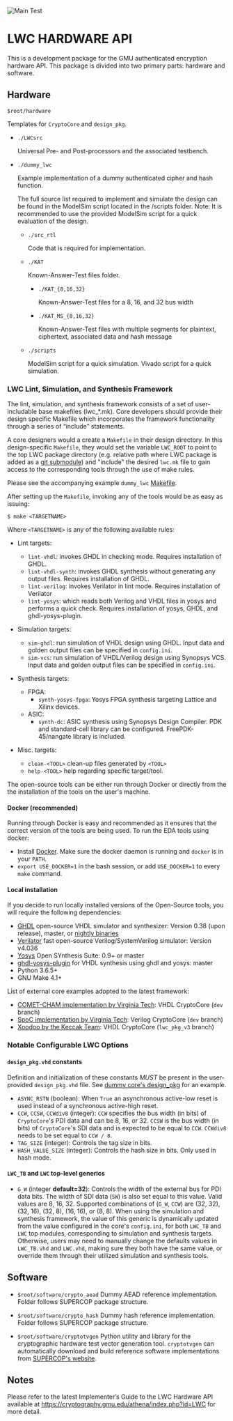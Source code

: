 ![Main Test](https://github.com/GMUCERG/LWC/workflows/Main%20Test/badge.svg?branch=dev)
# LWC HARDWARE API
This is a development package for the GMU authenticated encryption hardware API.
This package is divided into two primary parts: hardware and software.


## Hardware
`$root/hardware`

Templates for `CryptoCore` and `design_pkg`.

* `./LWCsrc`

    Universal Pre- and Post-processors and the associated testbench.
    
*  `./dummy_lwc`
   
    Example implementation of a dummy authenticated cipher and hash function. 

    The full source list required to implement and simulate the design can be found in the ModelSim script located in the /scripts folder.
    Note: It is recommended to use the provided ModelSim script for a quick evaluation of the design.

    * `./src_rtl`
   
        Code that is required for implementation.
        
    * `./KAT`
    
        Known-Answer-Test files folder.

        * `./KAT_{8,16,32}`
    
            Known-Answer-Test files for a 8, 16, and 32 bus width
           
        * `./KAT_MS_{8,16,32}`
    
            Known-Answer-Test files with multiple segments for
            plaintext, ciphertext, associated data and hash message


    * `./scripts`
    
        ModelSim script for a quick simulation.
        Vivado script for a quick simulation.

### LWC Lint, Simulation, and Synthesis Framework
The lint, simulation, and synthesis framework consists of a set of user-includable base makefiles (lwc_*.mk). 
Core developers should provide their design specific Makefile which incorporates the framework functionality 
through a series of “include” statements.

A core designers would a create a `Makefile` in their design directory. In this design-specific `Makefile`, they 
would set the variable `LWC_ROOT` to point to the top LWC package directory (e.g. relative path where LWC package is added as a 
[git submodule](https://git-scm.com/book/en/v2/Git-Tools-Submodules)) and "include" the desired `lwc.mk` file to 
gain access to the corresponding tools through the use of make rules. 

Please see the accompanying example `dummy_lwc` [Makefile](hardware/dummy_lwc/src_rtl/Makefile).

After setting up the `Makefile`, invoking any of the tools would be as easy as issuing:

`$ make <TARGETNAME>`

Where `<TARGETNAME>` is any of the following available rules:


- Lint targets:
    - `lint-vhdl`: invokes GHDL in checking mode. Requires installation of GHDL.
    - `lint-vhdl-synth`: invokes GHDL synthesis without generating any output files. Requires installation of GHDL.
    - `lint-verilog`: invokes Verilator in lint mode. Requires installation of Verilator
    - `lint-yosys`: which reads both Verilog and VHDL files in yosys and performs a quick check. Requires installation of yosys, GHDL, and ghdl-yosys-plugin.

- Simulation targets:
    - `sim-ghdl`: run simulation of VHDL design using GHDL. Input data and golden output files can be specified in `config.ini`.
    - `sim-vcs`: run simulation of VHDL/Verilog design using Synopsys VCS. Input data and golden output files can be specified in `config.ini`.

- Synthesis targets:
  - FPGA:
    - `synth-yosys-fpga`: Yosys FPGA synthesis targeting Lattice and Xilinx devices.
  - ASIC:
    - `synth-dc`: ASIC synthesis using Synopsys Design Compiler. PDK and standard-cell library can be configured. FreePDK-45/nangate library is included.

- Misc. targets:
  - `clean-<TOOL>` clean-up files generated by `<TOOL>`
  - `help-<TOOL>` help regarding specific target/tool.



The open-source tools can be either run through Docker or directly from the the installation of the tools on the user's machine.

#### Docker (recommended)
Running through Docker is easy and recommended as it ensures that the correct version of the tools are being used.
To run the EDA tools using docker:
  - Install [Docker](https://docs.docker.com/get-docker/). Make sure the docker daemon is running and `docker` is in your `PATH`.
  - `export USE_DOCKER=1` in the bash session, or add `USE_DOCKER=1` to every `make` command.

#### Local installation
If you decide to run locally installed versions of the Open-Source tools, you will require the following dependencies:
  - [GHDL](https://github.com/ghdl/ghdl) open-source VHDL simulator and synthesizer: Version 0.38 (upon release), master, or [nightly binaries](https://github.com/ghdl/ghdl/releases/tag/nightly)
  - [Verilator](https://github.com/verilator/verilator) fast open-source Verilog/SystemVerilog simulator: Version v4.036
  - [Yosys](https://github.com/YosysHQ/yosys) Open SYnthesis Suite: 0.9+ or master
  - [ghdl-yosys-plugin](https://github.com/ghdl/ghdl-yosys-plugin) for VHDL synthesis using ghdl and yosys: master
  - Python 3.6.5+
  - GNU Make 4.1+


List of external core examples adopted to the latest framework:
- [COMET-CHAM implementation by Virginia Tech](https://github.com/kammoh/comet_cham_lwc_v2/tree/dev): VHDL CryptoCore (`dev` branch)
- [SpoC implementation by Virginia Tech](https://github.com/kammoh/spoc_lwc/tree/dev): Verilog CryptoCore (`dev` branch)
- [Xoodoo by the Keccak Team](https://github.com/kammoh/Xoodoo/tree/lwc_pkg_v3): VHDL CryptoCore (`lwc_pkg_v3` branch)

### Notable Configurable LWC Options

#### `design_pkg.vhd` constants
Definition and initialization of these constants _MUST_ be present in the user-provided `design_pkg.vhd` file. See [dummy core's design_pkg](hardware/dummy_lwc/src_rtl/design_pkg.vhd) for an example.
- `ASYNC_RSTN` (boolean): When `True` an asynchronous active-low reset is used instead of a synchronous active-high reset.
- `CCW`, `CCSW`, `CCWdiv8` (integer): `CCW` specifies the bus width (in bits) of `CryptoCore`'s PDI data and can be 8, 16, or 32. 
  `CCSW` is the bus width (in bits) of `CryptoCore`'s SDI data and is expected to be equal to `CCW`.
  `CCWdiv8` needs to be set equal to `CCW / 8`.
- `TAG_SIZE` (integer): Controls the tag size in bits.
- `HASH_VALUE_SIZE` (integer): Controls the hash size in bits. Only used in hash mode.
 
#### `LWC_TB` and `LWC` top-level generics
- `G_W` (integer **default=32**): Controls the width of the external bus for PDI data bits.
  The width of SDI data (`SW`) is also set equal to this value.
  Valid values are 8, 16, 32.
  Supported combinations of (`G_W`, `CCW`) are (32, 32), (32, 16), (32, 8), (16, 16), or (8, 8).
  When using the simulation and synthesis framework, the value of this generic is dynamically updated from the value configured in the core's `config.ini`, 
  for both `LWC_TB` and `LWC` top modules, corresponding to simulation and synthesis targets. 
  Otherwise, users may need to manually change the defaults values in `LWC_TB.vhd` and `LWC.vhd`, making sure they both have the same value, or override them through their utilized simulation and synthesis tools.





## Software

* `$root/software/crypto_aead`
  Dummy AEAD reference implementation.
  Folder follows SUPERCOP package structure.
    
* `$root/software/crypto_hash`
  Dummy hash reference implementation.
  Folder follows SUPERCOP package structure. 
  
* `$root/software/cryptotvgen`
  Python utility and library for the cryptographic hardware test vector generation tool.
  `cryptotvgen` can automatically download and build reference software implementations from [SUPERCOP's website](https://bench.cr.yp.to/supercop.html).


## Notes
Please refer to the latest Implementer’s Guide to the LWC Hardware API
available at https://cryptography.gmu.edu/athena/index.php?id=LWC
for more detail.
